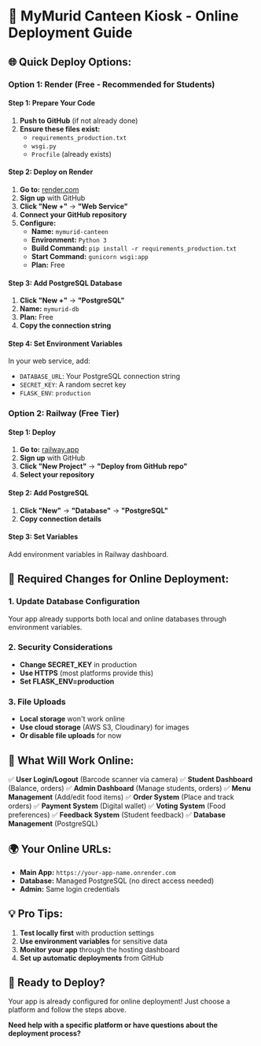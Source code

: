 # 🚀 MyMurid Canteen Kiosk - Online Deployment Guide

## **🌐 Quick Deploy Options:**

### **Option 1: Render (Free - Recommended for Students)**

#### **Step 1: Prepare Your Code**
1. **Push to GitHub** (if not already done)
2. **Ensure these files exist:**
   - `requirements_production.txt`
   - `wsgi.py`
   - `Procfile` (already exists)

#### **Step 2: Deploy on Render**
1. **Go to:** [render.com](https://render.com)
2. **Sign up** with GitHub
3. **Click "New +"** → **"Web Service"**
4. **Connect your GitHub repository**
5. **Configure:**
   - **Name:** `mymurid-canteen`
   - **Environment:** `Python 3`
   - **Build Command:** `pip install -r requirements_production.txt`
   - **Start Command:** `gunicorn wsgi:app`
   - **Plan:** Free

#### **Step 3: Add PostgreSQL Database**
1. **Click "New +"** → **"PostgreSQL"**
2. **Name:** `mymurid-db`
3. **Plan:** Free
4. **Copy the connection string**

#### **Step 4: Set Environment Variables**
In your web service, add:
- `DATABASE_URL`: Your PostgreSQL connection string
- `SECRET_KEY`: A random secret key
- `FLASK_ENV`: `production`

### **Option 2: Railway (Free Tier)**

#### **Step 1: Deploy**
1. **Go to:** [railway.app](https://railway.app)
2. **Sign up** with GitHub
3. **Click "New Project"** → **"Deploy from GitHub repo"**
4. **Select your repository**

#### **Step 2: Add PostgreSQL**
1. **Click "New"** → **"Database"** → **"PostgreSQL"**
2. **Copy connection details**

#### **Step 3: Set Variables**
Add environment variables in Railway dashboard.

## **🔧 Required Changes for Online Deployment:**

### **1. Update Database Configuration**
Your app already supports both local and online databases through environment variables.

### **2. Security Considerations**
- **Change SECRET_KEY** in production
- **Use HTTPS** (most platforms provide this)
- **Set FLASK_ENV=production**

### **3. File Uploads**
- **Local storage** won't work online
- **Use cloud storage** (AWS S3, Cloudinary) for images
- **Or disable file uploads** for now

## **📱 What Will Work Online:**

✅ **User Login/Logout** (Barcode scanner via camera)
✅ **Student Dashboard** (Balance, orders)
✅ **Admin Dashboard** (Manage students, orders)
✅ **Menu Management** (Add/edit food items)
✅ **Order System** (Place and track orders)
✅ **Payment System** (Digital wallet)
✅ **Voting System** (Food preferences)
✅ **Feedback System** (Student feedback)
✅ **Database Management** (PostgreSQL)

## **🌍 Your Online URLs:**

- **Main App:** `https://your-app-name.onrender.com`
- **Database:** Managed PostgreSQL (no direct access needed)
- **Admin:** Same login credentials

## **💡 Pro Tips:**

1. **Test locally first** with production settings
2. **Use environment variables** for sensitive data
3. **Monitor your app** through the hosting dashboard
4. **Set up automatic deployments** from GitHub

## **🎯 Ready to Deploy?**

Your app is already configured for online deployment! Just choose a platform and follow the steps above.

**Need help with a specific platform or have questions about the deployment process?**
